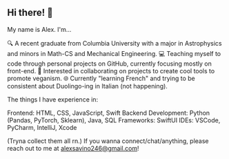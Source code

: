 ## Hi there! 👋


My name is Alex. I'm...

🔍 A recent graduate from Columbia University with a major in Astrophysics and minors in Math-CS and Mechanical Engineering.
💻 Teaching myself to code through personal projects on GitHub, currently focusing mostly on front-end.
🌱 Interested in collaborating on projects to create cool tools to promote veganism.
🌐 Currently "learning French" and trying to be consistent about Duolingo-ing in Italian (not happening).


The things I have experience in:

Frontend: HTML, CSS, JavaScript, Swift
Backend Development: Python (Pandas, PyTorch, Sklearn), Java, SQL
Frameworks: SwiftUI
IDEs: VSCode, PyCharm, IntelliJ, Xcode


(Tryna collect them all rn.) 
If you wanna connect/chat/anything, please reach out to me at alexsavino246@gmail.com!

<!--
**alexsavino/alexsavino** is a ✨ _special_ ✨ repository because its `README.md` (this file) appears on your GitHub profile.

